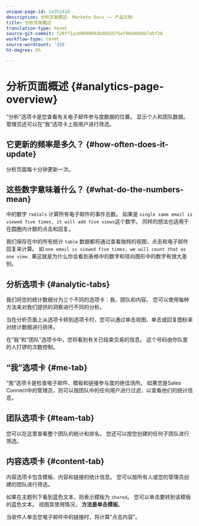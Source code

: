 ```yaml
---
unique-page-id: 14352416
description: 分析页面概述- Marketo Docs —— 产品文档
title: 分析页面概述
translation-type: tm+mt
source-git-commit: f28ff1acb0090892bdb92b75ef90d489db7abf20
workflow-type: tm+mt
source-wordcount: '355'
ht-degree: 0%

---
```



# 分析页面概述 {#analytics-page-overview}

“分析”选项卡是您查看有关电子邮件参与度数据的位置。 显示个人和团队数据。 管理员还可以在“我”选项卡上按用户进行筛选。

## 它更新的频率是多久？ {#how-often-does-it-update}

分析页面每十分钟更新一次。

## 这些数字意味着什么？ {#what-do-the-numbers-mean}

中的数字 `radials` 计算所有电子邮件的事件总数。 如果是 `single same email is viewed five times, it will add five views`这个数字。 同样的想法也适用于在圆圈内计数的点击和回复。

我们保存在中的所有统计 `table` 数据都将通过查看独特的视图、点击和电子邮件回复来计算。 如 `one email is viewed five times, we will count that as one view.` 果这就是为什么你会看到表格中的数字和径向图形中的数字有很大差别。

## 分析选项卡 {#analytic-tabs}

我们将您的统计数据分为三个不同的选项卡：我、团队和内容。 您可以使用每种方法来对我们提供的洞察进行不同的分析。

当在分析页面上从选项卡转到选项卡时，您可以通过单击视图、单击或回复图标来对统计数据进行排序。

在“我”和“团队”选项卡中，您将看到有关已结束交易的信息。 这个号码由你队里的人打锣的次数控制。

## “我”选项卡 {#me-tab}

“我”选项卡是检查电子邮件、模板和链接参与度的绝佳场所。 如果您是Sales Connect中的管理员，则可以按团队中的任何用户进行过滤，以查看他们的统计信息。

## 团队选项卡 {#team-tab}

您可以在这里查看整个团队的统计和排名。 您还可以按您创建的任何子团队进行筛选。

## 内容选项卡 {#content-tab}

内容选项卡包含模板、内容和链接的统计信息。 您可以按所有人或您的管理员创建的团队进行筛选。

如果在主题列下看到蓝色文本，则表示模板为 `shared`。 您可以单击要转到该模板的蓝色文本。 视图其使用情况， **方法是单击模板**。

当收件人单击您电子邮件中的链接时，将计算“点击内容”。
